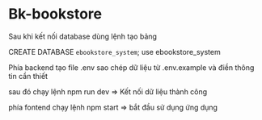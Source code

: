 # Bk-bookstore

Sau khi kết nối database dùng lệnh tạo bảng 

CREATE DATABASE `ebookstore_system`;
use ebookstore_system

Phía backend tạo file .env sao chép dữ liệu từ .env.example và điền thông tin cần thiết

sau đó chạy lệnh npm run dev => Kết nối dữ liệu thành công

phía fontend chạy lệnh npm start => bắt đầu sử dụng ứng dụng
